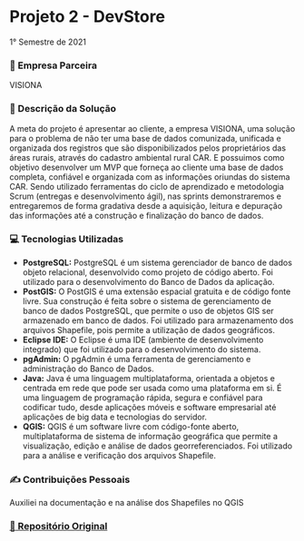 # Projeto 2 - DevStore
1° Semestre de 2021 <br/>

### :office: Empresa Parceira
VISIONA <br/>

### :dart:	Descrição da Solução
A meta do projeto é apresentar ao cliente, a empresa VISIONA, uma solução para o problema de não ter uma base de dados comunizada, unificada e organizada dos registros que são disponibilizados pelos proprietários das áreas rurais, através do cadastro ambiental rural CAR. E possuimos como objetivo desenvolver um MVP que forneça ao cliente uma base de dados completa, confiável e organizada com as informações oriundas do sistema CAR. Sendo utilizado  ferramentas do ciclo de aprendizado e metodologia Scrum (entregas e desenvolvimento ágil), nas sprints demonstraremos e entregaremos de forma gradativa desde a aquisição, leitura e depuração das informações até a construção e finalização do banco de dados. <br/>

### :computer:	Tecnologias Utilizadas
- **PostgreSQL:** PostgreSQL é um sistema gerenciador de banco de dados objeto relacional, desenvolvido como projeto de código aberto. Foi utilizado para o desenvolvimento do Banco de Dados da aplicação.
- **PostGIS:** O PostGIS é uma extensão espacial gratuita e de código fonte livre. Sua construção é feita sobre o sistema de gerenciamento de banco de dados PostgreSQL, que permite o uso de objetos GIS ser armazenado em banco de dados. Foi utilizado para armazenamento dos arquivos Shapefile, pois permite a utilização de dados geográficos.
- **Eclipse IDE:** O Eclipse é uma IDE (ambiente de desenvolvimento integrado) que foi utilizado para o desenvolvimento do sistema.
- **pgAdmin:** O pgAdmin é uma ferramenta de gerenciamento e administração do Banco de Dados.
- **Java:** Java é uma linguagem multiplataforma, orientada a objetos e centrada em rede que pode ser usada como uma plataforma em si. É uma linguagem de programação rápida, segura e confiável para codificar tudo, desde aplicações móveis e software empresarial até aplicações de big data e tecnologias do servidor.
- **QGIS:** QGIS é um software livre com código-fonte aberto, multiplataforma de sistema de informação geográfica que permite a visualização, edição e análise de dados georreferenciados. Foi utilizado para a análise e verificação dos arquivos Shapefile.

### :writing_hand: Contribuições Pessoais
Auxiliei na documentação e na análise dos Shapefiles no QGIS

### <a href="https://gitlab.com/junio.sendreto/projeto_pi3"> :link: Repositório Original </a>
